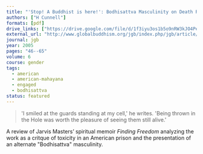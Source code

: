 ```yaml
---
title: "'Stop! A Buddhist is here!': Bodhisattva Masculinity on Death Row"
authors: ["H Cunnell"]
formats: [pdf]
drive_links: ["https://drive.google.com/file/d/1f3iyu3os1b5o9nRW3kJO4PeULpffn2sP/view?usp=drivesdk"]
external_url: "http://www.globalbuddhism.org/jgb/index.php/jgb/article/view/63/75"
journal: jgb
year: 2005
pages: "46--65"
volume: 6
course: gender
tags:
  - american
  - american-mahayana
  - engaged
  - bodhisattva
status: featured
---
```


>  'I smiled at the guards standing at my cell,' he writes. 'Being thrown in the Hole was worth the pleasure of seeing them still alive.'

A review of Jarvis Masters’ spiritual memoir *Finding Freedom* analyzing the work as a critque of toxicity in an American prison and the presentation of an alternate "Bodhisattva" masculinity.
